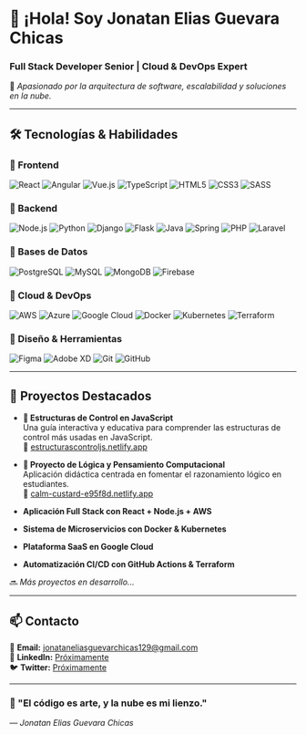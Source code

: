# 👋 ¡Hola! Soy **Jonatan Elias Guevara Chicas**  
### **Full Stack Developer Senior | Cloud & DevOps Expert**  
🚀 *Apasionado por la arquitectura de software, escalabilidad y soluciones en la nube.*  

---

## **🛠️ Tecnologías & Habilidades**  

### **🔹 Frontend**  
![React](https://img.shields.io/badge/-React-61DAFB?logo=react&logoColor=white) ![Angular](https://img.shields.io/badge/-Angular-DD0031?logo=angular&logoColor=white) ![Vue.js](https://img.shields.io/badge/-Vue.js-4FC08D?logo=vue.js&logoColor=white) ![TypeScript](https://img.shields.io/badge/-TypeScript-3178C6?logo=typescript&logoColor=white) ![HTML5](https://img.shields.io/badge/-HTML5-E34F26?logo=html5&logoColor=white) ![CSS3](https://img.shields.io/badge/-CSS3-1572B6?logo=css3&logoColor=white) ![SASS](https://img.shields.io/badge/-SASS-CC6699?logo=sass&logoColor=white)  

### **🔹 Backend**  
![Node.js](https://img.shields.io/badge/-Node.js-339933?logo=node.js&logoColor=white) ![Python](https://img.shields.io/badge/-Python-3776AB?logo=python&logoColor=white) ![Django](https://img.shields.io/badge/-Django-092E20?logo=django&logoColor=white) ![Flask](https://img.shields.io/badge/-Flask-000000?logo=flask&logoColor=white) ![Java](https://img.shields.io/badge/-Java-007396?logo=java&logoColor=white) ![Spring](https://img.shields.io/badge/-Spring-6DB33F?logo=spring&logoColor=white) ![PHP](https://img.shields.io/badge/-PHP-777BB4?logo=php&logoColor=white) ![Laravel](https://img.shields.io/badge/-Laravel-FF2D20?logo=laravel&logoColor=white)  

### **🔹 Bases de Datos**  
![PostgreSQL](https://img.shields.io/badge/-PostgreSQL-4169E1?logo=postgresql&logoColor=white) ![MySQL](https://img.shields.io/badge/-MySQL-4479A1?logo=mysql&logoColor=white) ![MongoDB](https://img.shields.io/badge/-MongoDB-47A248?logo=mongodb&logoColor=white) ![Firebase](https://img.shields.io/badge/-Firebase-FFCA28?logo=firebase&logoColor=black)  

### **🔹 Cloud & DevOps**  
![AWS](https://img.shields.io/badge/-AWS-232F3E?logo=amazon-aws&logoColor=white) ![Azure](https://img.shields.io/badge/-Azure-0078D4?logo=microsoft-azure&logoColor=white) ![Google Cloud](https://img.shields.io/badge/-Google_Cloud-4285F4?logo=google-cloud&logoColor=white) ![Docker](https://img.shields.io/badge/-Docker-2496ED?logo=docker&logoColor=white) ![Kubernetes](https://img.shields.io/badge/-Kubernetes-326CE5?logo=kubernetes&logoColor=white) ![Terraform](https://img.shields.io/badge/-Terraform-623CE4?logo=terraform&logoColor=white)  

### **🔹 Diseño & Herramientas**  
![Figma](https://img.shields.io/badge/-Figma-F24E1E?logo=figma&logoColor=white) ![Adobe XD](https://img.shields.io/badge/-Adobe_XD-FF61F6?logo=adobe-xd&logoColor=white) ![Git](https://img.shields.io/badge/-Git-F05032?logo=git&logoColor=white) ![GitHub](https://img.shields.io/badge/-GitHub-181717?logo=github&logoColor=white)  

---

## **🚀 Proyectos Destacados**

- **📘 Estructuras de Control en JavaScript**  
  Una guía interactiva y educativa para comprender las estructuras de control más usadas en JavaScript.  
  🔗 [estructurascontroljs.netlify.app](https://estructurascontroljs.netlify.app/)

- **🧠 Proyecto de Lógica y Pensamiento Computacional**  
  Aplicación didáctica centrada en fomentar el razonamiento lógico en estudiantes.  
  🔗 [calm-custard-e95f8d.netlify.app](https://calm-custard-e95f8d.netlify.app/)

- **Aplicación Full Stack con React + Node.js + AWS**  
- **Sistema de Microservicios con Docker & Kubernetes**  
- **Plataforma SaaS en Google Cloud**  
- **Automatización CI/CD con GitHub Actions & Terraform**

🔜 *Más proyectos en desarrollo...*

---

## **📫 Contacto**  
📧 **Email:** [jonataneliasguevarchicas129@gmail.com](mailto:jonataneliasguevarchicas129@gmail.com)  
🔗 **LinkedIn:** [Próximamente]()  
🐦 **Twitter:** [Próximamente]()  

---

### **🌟 "El código es arte, y la nube es mi lienzo."**  
*— Jonatan Elias Guevara Chicas*  
